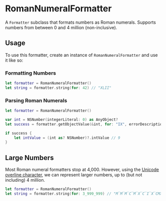 # RomanNumeralFormatter

A `Formatter` subclass that formats numbers as Roman numerals. Supports numbers
from between 0 and 4 million (non-inclusive).

## Usage

To use this formatter, create an instance of `RomanNumeralFormatter` and use it
like so:

### Formatting Numbers

```swift
let formatter = RomanNumeralFormatter()
let string = formatter.string(for: 42) // "XLII"
```

### Parsing Roman Numerals

```swift
let formatter = RomanNumeralFormatter()

var int = NSNumber(integerLiteral: 0) as AnyObject?
let success = formatter.getObjectValue(&int, for: "IX", errorDescription: nil)

if success {
    let intValue = (int as? NSNumber)?.intValue // 9
}
```

## Large Numbers

Most Roman numeral formatters stop at 4,000. However, using the
[Unicode overline character](https://en.wikipedia.org/wiki/Overline#Unicode), we
can represent larger numbers, up to (but not including) 4 million.

```swift
let formatter = RomanNumeralFormatter()
let string = formatter.string(for: 3_999_999) // "M̅M̅M̅C̅M̅X̅C̅I̅X̅CMXCIX"
```
